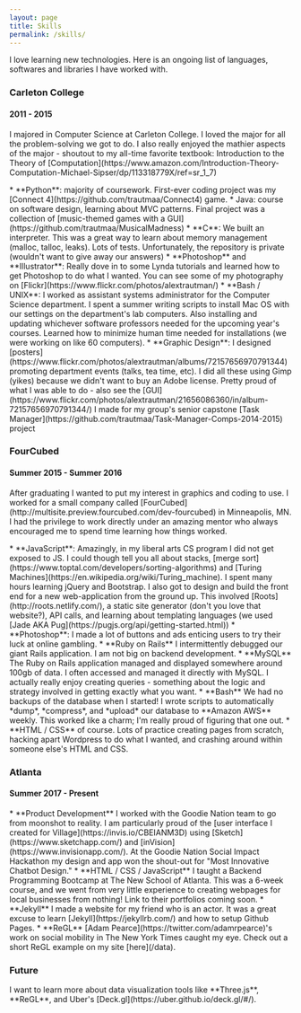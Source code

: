 ```yaml
---
layout: page
title: Skills
permalink: /skills/
---
```


I love learning new technologies. Here is an ongoing list of languages, softwares and libraries I have worked with.

<h3>Carleton College</h3>
<h4>2011 - 2015</h4>
<p>I majored in Computer Science at Carleton College. I loved the major for all the problem-solving we got to do. I also really enjoyed the mathier aspects of the major - shoutout to my all-time favorite textbook: Introduction to the Theory of [Computation](https://www.amazon.com/Introduction-Theory-Computation-Michael-Sipser/dp/113318779X/ref=sr_1_7)</p>
* **Python**: majority of coursework. First-ever coding project was my [Connect 4](https://github.com/trautmaa/Connect4) game.
* Java: course on software design, learning about MVC patterns. Final project was a collection of [music-themed games with a GUI](https://github.com/trautmaa/MusicalMadness)
* **C**: We built an interpreter. This was a great way to learn about memory management (malloc, talloc, leaks). Lots of tests. Unfortunately, the repository is private (wouldn't want to give away our answers)
* **Photoshop** and **Illustrator**: Really dove in to some Lynda tutorials and learned how to get Photoshop to do what I wanted. You can see some of my photography on [Flickr](https://www.flickr.com/photos/alextrautman/)
* **Bash / UNIX**: I worked as assistant systems administrator for the Computer Science department. I spent a summer writing scripts to install Mac OS with our settings on the department's lab computers. Also installing and updating whichever software professors needed for the upcoming year's courses. Learned how to minimize human time needed for installations (we were working on like 60 computers).
* **Graphic Design**: I designed [posters](https://www.flickr.com/photos/alextrautman/albums/72157656970791344) promoting department events (talks, tea time, etc). I did all these using Gimp (yikes) because we didn't want to buy an Adobe license. Pretty proud of what I was able to do - also see the [GUI](https://www.flickr.com/photos/alextrautman/21656086360/in/album-72157656970791344/) I made for my group's senior capstone [Task Manager](https://github.com/trautmaa/Task-Manager-Comps-2014-2015) project

<h3>FourCubed</h3>
<h4>Summer 2015 - Summer 2016</h4>
<p>After graduating I wanted to put my interest in graphics and coding to use. I worked for a small company called [FourCubed](http://multisite.preview.fourcubed.com/dev-fourcubed) in Minneapolis, MN. I had the privilege to work directly under an amazing mentor who always encouraged me to spend time learning how things worked.</p>
* **JavaScript**: Amazingly, in my liberal arts CS program I did not get exposed to JS. I could though tell you all about stacks, [merge sort](https://www.toptal.com/developers/sorting-algorithms) and [Turing Machines](https://en.wikipedia.org/wiki/Turing_machine). I spent many hours learning jQuery and Bootstrap. I also got to design and build the front end for a new web-application from the ground up. This involved [Roots](http://roots.netlify.com/), a static site generator (don't you love that website?), API calls, and learning about templating languages (we used [Jade AKA Pug](https://pugjs.org/api/getting-started.html))
* **Photoshop**: I made a lot of buttons and ads enticing users to try their luck at online gambling.
* **Ruby on Rails** I intermittently debugged our giant Rails application. I am not big on backend development.
* **MySQL** The Ruby on Rails application managed and displayed somewhere around 100gb of data. I often accessed and managed it directly with MySQL. I actually really enjoy creating queries - something about the logic and strategy involved in getting exactly what you want.
* **Bash** We had no backups of the database when I started! I wrote scripts to automatically *dump*, *compress*, and *upload* our database to **Amazon AWS** weekly. This worked like a charm; I'm really proud of figuring that one out.
* **HTML / CSS** of course. Lots of practice creating pages from scratch, hacking apart Wordpress to do what I wanted, and crashing around within someone else's HTML and CSS.

<h3>Atlanta</h3>
<h4>Summer 2017 - Present</h4>
* **Product Development** I worked with the Goodie Nation team to go from moonshot to reality. I am particularly proud of the [user interface I created for Village](https://invis.io/CBEIANM3D) using [Sketch](https://www.sketchapp.com/) and [inVision](https://www.invisionapp.com/). At the Goodie Nation Social Impact Hackathon my design and app won the shout-out for "Most Innovative Chatbot Design."
* **HTML / CSS / JavaScript** I taught a Backend Programming Bootcamp at The New School of Atlanta. This was a 6-week course, and we went from very little experience to creating webpages for local businesses from nothing! Link to their portfolios coming soon.
* **Jekyll** I made a website for my friend who is an actor. It was a great excuse to learn [Jekyll](https://jekyllrb.com/) and how to setup Github Pages.
* **ReGL** [Adam Pearce](https://twitter.com/adamrpearce)'s work on social mobility in The New York Times caught my eye. Check out a short ReGL example on my site [here](/data).

<h3>Future</h3>
I want to learn more about data visualization tools like **Three.js**, **ReGL**, and Uber's [Deck.gl](https://uber.github.io/deck.gl/#/).